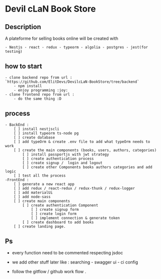 # Devil cLaN Book Store

## Description

 A plateforme for selling books online will be created with 

    - Nestjs - react - redux - typeorm - algolia - postgres - jest(for testing)

## how to start 
    - clone backend repo from url : `https://github.com/ElitDevs/DevilcLaN-BookStore/tree/backend`
        - npm install 
        - enjoy programming :joy:
    - clone frontend repo from url :
        - do the same thing :D 
## process
    
    - BackEnd : 
        [ ] install nestjscli 
        [ ] install typeorm ts-node pg 
        [ ] create database 
        [ ] add typeOrm & create .env file to add what typeOrm needs to work
        [ ] create the main components (books, users, authors, categories) 
            [ ] install passportjs with jwt strategy
            [ ] create authentication process
            [ ] create signup /  login and logout 
            [ ] create other Components books authors categories and add logic
        [ ] test all the process     
    -FrontEnd :
        [ ] generate a new react app
        [ ] add redux / react-redux / redux-thunk / redux-logger 
        [ ] add materialUi
        [ ] add node-sass
        [ ] create main components
            [ ] create authentication Component 
                [ ] create signup form 
                [ ] create login form
                [ ] implement connection & generate token 
            [ ] create dashboard to add books 
        [ ] create landing page.

## Ps
* every function need to be commented respecting jsdoc

 * we add other stuff later like : searching - swagger ui  - ci config 

 * follow the gitflow / github work flow .


